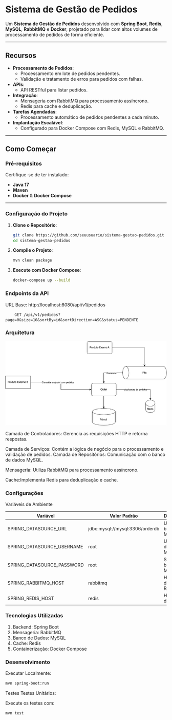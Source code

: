 # Sistema de Gestão de Pedidos

Um **Sistema de Gestão de Pedidos** desenvolvido com **Spring Boot**, **Redis**, **MySQL**, **RabbitMQ** e **Docker**, projetado para lidar com altos volumes de processamento de pedidos de forma eficiente.

---

## **Recursos**

- **Processamento de Pedidos**:
    - Processamento em lote de pedidos pendentes.
    - Validação e tratamento de erros para pedidos com falhas.
- **APIs**:
    - API RESTful para listar pedidos.
- **Integração**:
    - Mensageria com RabbitMQ para processamento assíncrono.
    - Redis para cache e deduplicação.
- **Tarefas Agendadas**:
    - Processamento automático de pedidos pendentes a cada minuto.
- **Implantação Escalável**:
    - Configurado para Docker Compose com Redis, MySQL e RabbitMQ.

---

## **Como Começar**

### **Pré-requisitos**

Certifique-se de ter instalado:

- **Java 17**
- **Maven**
- **Docker** & **Docker Compose**

---

### **Configuração do Projeto**

1. **Clone o Repositório**:

   ```bash
   git clone https://github.com/seuusuario/sistema-gestao-pedidos.git
   cd sistema-gestao-pedidos
   ```
2. **Compile o Projeto**:

    ```bash 
    mvn clean package
    ```
    
3. **Execute com Docker Compose**:
     ```bash 
    docker-compose up --build
     ```

### Endpoints da API

URL Base: http://localhost:8080/api/v1/pedidos

```
    GET /api/v1/pedidos?page=0&size=10&sortBy=id&sortDirection=ASC&status=PENDENTE
```

### Arquitetura
![fluxo](order-mouts-it.drawio.png)

Camada de Controladores:
Gerencia as requisições HTTP e retorna respostas.

Camada de Serviços:
Contém a lógica de negócio para o processamento e validação de pedidos.
Camada de Repositórios:
Comunicação com o banco de dados MySQL.

Mensageria:
Utiliza RabbitMQ para processamento assíncrono.

Cache:Implementa Redis para deduplicação e cache.

### Configurações

Variáveis de Ambiente

| Variável                   | Valor Padrão                    | Descrição               | 
|----------------------------|---------------------------------|-------------------------|
| SPRING_DATASOURCE_URL      | jdbc:mysql://mysql:3306/orderdb | URL do banco MySQL.     |
| SPRING_DATASOURCE_USERNAME | root                            | Usuário do banco MySQL. |
| SPRING_DATASOURCE_PASSWORD | 	root                           | 	Senha do banco MySQL.  |
| SPRING_RABBITMQ_HOST       | 	rabbitmq                       | Hostname do RabbitMQ.   |
| SPRING_REDIS_HOST          | 	redis	                         | Hostname do Redis.      |

###  Tecnologias Utilizadas

1. Backend: Spring Boot
2. Mensageria: RabbitMQ
3. Banco de Dados: MySQL
4. Cache: Redis
5. Containerização: Docker Compose

### Desenvolvimento

Executar Localmente:
```  bash
mvn spring-boot:run
```
Testes
Testes Unitários:

Execute os testes com:
```bash
mvn test
```

